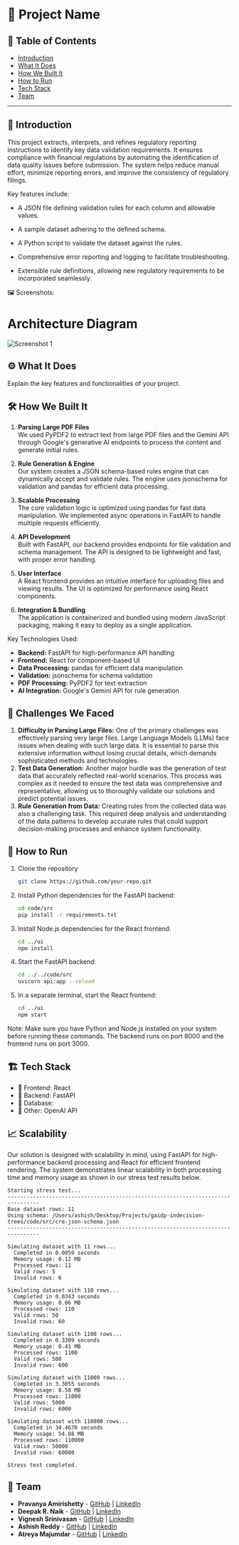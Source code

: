 # 🚀 Project Name

## 📌 Table of Contents

- [Introduction](#introduction)
- [What It Does](#what-it-does)
- [How We Built It](#how-we-built-it)
- [How to Run](#how-to-run)
- [Tech Stack](#tech-stack)
- [Team](#team)

---

## 🎯 Introduction

This project extracts, interprets, and refines regulatory reporting instructions to identify key data validation requirements. It ensures compliance with financial regulations by automating the identification of data quality issues before submission. The system helps reduce manual effort, minimize reporting errors, and improve the consistency of regulatory filings.

Key features include:

- A JSON file defining validation rules for each column and allowable values.

- A sample dataset adhering to the defined schema.

- A Python script to validate the dataset against the rules.

- Comprehensive error reporting and logging to facilitate troubleshooting.

- Extensible rule definitions, allowing new regulatory requirements to be incorporated seamlessly.

🖼️ Screenshots:


# Architecture Diagram
![Screenshot 1](artifacts/arch/architecture_diagram.jpg)

## ⚙️ What It Does

Explain the key features and functionalities of your project.

## 🛠️ How We Built It

1. **Parsing Large PDF Files**  
   We used PyPDF2 to extract text from large PDF files and the Gemini API through Google's generative AI endpoints to process the content and generate initial rules.

2. **Rule Generation & Engine**  
   Our system creates a JSON schema-based rules engine that can dynamically accept and validate rules. The engine uses jsonschema for validation and pandas for efficient data processing.

3. **Scalable Processing**  
   The core validation logic is optimized using pandas for fast data manipulation. We implemented async operations in FastAPI to handle multiple requests efficiently.

4. **API Development**  
   Built with FastAPI, our backend provides endpoints for file validation and schema management. The API is designed to be lightweight and fast, with proper error handling.

5. **User Interface**  
   A React frontend provides an intuitive interface for uploading files and viewing results. The UI is optimized for performance using React components.

6. **Integration & Bundling**  
   The application is containerized and bundled using modern JavaScript packaging, making it easy to deploy as a single application.

Key Technologies Used:
- **Backend:** FastAPI for high-performance API handling
- **Frontend:** React for component-based UI
- **Data Processing:** pandas for efficient data manipulation
- **Validation:** jsonschema for schema validation
- **PDF Processing:** PyPDF2 for text extraction
- **AI Integration:** Google's Gemini API for rule generation

## 🚧 Challenges We Faced
1. **Difficulty in Parsing Large Files:** One of the primary challenges was effectively parsing very large files. Large Language Models (LLMs) face issues when dealing with such large data. It is essential to parse this extensive information without losing crucial details, which demands sophisticated methods and technologies.
2. **Test Data Generation:** Another major hurdle was the generation of test data that accurately reflected real-world scenarios. This process was complex as it needed to ensure the test data was comprehensive and representative, allowing us to thoroughly validate our solutions and predict potential issues.
3. **Rule Generation from Data:** Creating rules from the collected data was also a challenging task. This required deep analysis and understanding of the data patterns to develop accurate rules that could support decision-making processes and enhance system functionality.

## 🏃 How to Run

1. Clone the repository  
   ```sh
   git clone https://github.com/your-repo.git
   ```

2. Install Python dependencies for the FastAPI backend:
   ```sh
   cd code/src
   pip install -r requirements.txt
   ```

3. Install Node.js dependencies for the React frontend:
   ```sh
   cd ../ui
   npm install
   ```

4. Start the FastAPI backend:
   ```sh
   cd ../../code/src
   uvicorn api:app --reload
   ```

5. In a separate terminal, start the React frontend:
   ```sh
   cd ../ui
   npm start
   ```

Note: Make sure you have Python and Node.js installed on your system before running these commands. The backend runs on port 8000 and the frontend runs on port 3000.

## 🏗️ Tech Stack
- 🔹 Frontend: React 
- 🔹 Backend: FastAPI
- 🔹 Database: 
- 🔹 Other: OpenAI API

## 📈 Scalability
Our solution is designed with scalability in mind, using FastAPI for high-performance backend processing and React for efficient frontend rendering. The system demonstrates linear scalability in both processing time and memory usage as shown in our stress test results below.

```
Starting stress test...
--------------------------------------------------------------------------------
Base dataset rows: 11
Using schema: /Users/ashish/Desktop/Projects/gaidp-indecision-trees/code/src/cre-json-schema.json
--------------------------------------------------------------------------------

Simulating dataset with 11 rows...
  Completed in 0.0059 seconds
  Memory usage: 0.12 MB
  Processed rows: 11
  Valid rows: 5
  Invalid rows: 6

Simulating dataset with 110 rows...
  Completed in 0.0343 seconds
  Memory usage: 0.06 MB
  Processed rows: 110
  Valid rows: 50
  Invalid rows: 60

Simulating dataset with 1100 rows...
  Completed in 0.3309 seconds
  Memory usage: 0.41 MB
  Processed rows: 1100
  Valid rows: 500
  Invalid rows: 600

Simulating dataset with 11000 rows...
  Completed in 3.3055 seconds
  Memory usage: 8.58 MB
  Processed rows: 11000
  Valid rows: 5000
  Invalid rows: 6000

Simulating dataset with 110000 rows...
  Completed in 34.4670 seconds
  Memory usage: 54.88 MB
  Processed rows: 110000
  Valid rows: 50000
  Invalid rows: 60000

Stress test completed.
```

## 👥 Team
- **Pravanya Amirishetty** - [GitHub](#) | [LinkedIn](#)
- **Deepak R. Naik** - [GitHub](#) | [LinkedIn](#)
- **Vignesh Srinivasan** - [GitHub](#) | [LinkedIn](#)
- **Ashish Reddy** - [GitHub](#) | [LinkedIn](#)
- **Atreya Majumdar** - [GitHub](#) | [LinkedIn](#)
